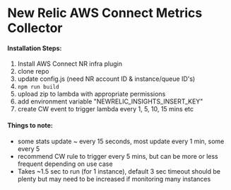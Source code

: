 # New Relic AWS Connect Metrics Collector

#### Installation Steps:

1. Install AWS Connect NR infra plugin
2. clone repo
3. update config.js (need NR account ID & instance/queue ID's)
4. `npm run build`
5. upload zip to lambda with appropriate permissions
6. add environment variable "NEWRELIC_INSIGHTS_INSERT_KEY"
7. create CW event to trigger lambda every 1, 5, 10, 15 mins etc

#### Things to note:
 - some stats update ~ every 15 seconds, most update every 1 min, some every 5
 - recommend CW rule to trigger every 5 mins, but can be more or less frequent depending on use case
 - Takes ~1.5 sec to run (for 1 instance), default 3 sec timeout should be plenty but may need to be increased if monitoring many instances


